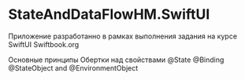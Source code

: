 # StateAndDataFlowHM.SwiftUI

Приложение разработанно в рамках выполнения задания на курсе SwiftUI Swiftbook.org

Основные принципы
Обертки над свойствами
@State
@Binding
@StateObject and @EnvironmentObject
